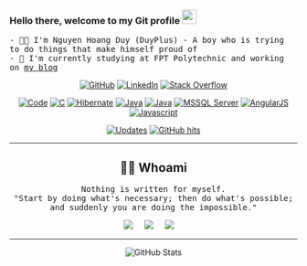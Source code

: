 ### Hello there, welcome to my Git profile <img src="https://media.giphy.com/media/hvRJCLFzcasrR4ia7z/giphy.gif" width="25px"></a>
<samp>- 👨‍💻 I'm Nguyen Hoang Duy (DuyPlus) - A boy who is trying to do things that make himself proud of</samp><br/>
<samp>- 🌱 I'm currently studying at FPT Polytechnic and working on [my blog](https://www.hoangduy.my.id)</samp>

<p align="center">
    <a href="https://github.com/duyplus" target="_blank"><img alt="GitHub" src="https://img.shields.io/badge/-@duyplus-181717?style=flat-square&style=for-the-badge&logo=GitHub&logoColor=white"></a>
    <a href="https://www.linkedin.com/in/duyplusdz" target="_blank"><img alt="LinkedIn" src="https://img.shields.io/badge/-LinkedIn-0077B5?style=flat-square&style=for-the-badge&logo=Linkedin&logoColor=white"></a>
    <a href="https://stackoverflow.com/users/15069798/duyplus?tab=profile" target="_blank"><img alt="Stack Overflow" src="https://img.shields.io/badge/-Stack%20Overflow-FE7A16?style=flat-square&style=for-the-badge&logo=Stack-Overflow&logoColor=white"></a>
</p>

<p align="center">
    <a href="https://github.com/duyplus?tab=repositories" target="_blank"><img alt="Code" src="https://img.shields.io/badge/-Code-000000?style=flat-square&style=for-the-badge&logo=Plex&logoColor=white"></a>
    <a href="https://github.com/duyplus?tab=repositories&language=c" target="_blank"><img alt="C" src="https://img.shields.io/badge/-C-00599C?style=flat-square&style=for-the-badge&logo=C&logoColor=white"></a>
    <a href="https://github.com/duyplus?tab=repositories&language=hibernate" target="_blank"><img alt="Hibernate" src="https://img.shields.io/badge/-Hibernate-7d907f?style=flat-square&style=for-the-badge&logo=C%2B%2B&logoColor=white"></a>
    <a href="https://github.com/duyplus?tab=repositories&language=java" target="_blank"><img alt="Java" src="https://img.shields.io/badge/Java-5f5e70?style=flat-square&style=for-the-badge&logo=eclipseide&logoColor=white"></a>
    <a href="https://github.com/duyplus?tab=repositories&language=springboot" target="_blank"><img alt="Java" src="https://img.shields.io/badge/SpringBoot-orange?style=flat-square&style=for-the-badge&logo=springboot&logoColor=white"></a>
    <a href="https://github.com/duyplus?tab=repositories&language=TSQL" target="_blank"><img alt="MSSQL Server" src="https://img.shields.io/badge/-MSSQL Server-276DC3?style=flat-square&style=for-the-badge&logo=microsoftsqlserver&logoColor=white"></a>
    <a href="https://github.com/duyplus?tab=repositories&language=angularjs" target="_blank"><img alt="AngularJS" src="https://img.shields.io/badge/-AngularJS-5e5e5e?style=flat-square&style=for-the-badge&logo=angularjs&logoColor=white"></a>
    <a href="https://github.com/duyplus?tab=repositories&language=javascript" target="_blank"><img alt="Javascript" src="https://img.shields.io/badge/-Javascript-008080?style=flat-square&style=for-the-badge&logo=javascript&logoColor=white"></a>
</p>

<p align="center">
    <a href="https://github.com/duyplus?tab=followers" target="_blank"><img alt="Updates" src="https://img.shields.io/badge/--000000?style=flat-square&style=for-the-badge&logo=RSS&logoColor=white"></a>
    <a href="https://github.com/duyplus/duyplus" target="_blank"><img alt="GitHub hits" src="https://img.shields.io/github/last-commit/duyplus/duyplus?label=Profile%20updated&style=flat-square&style=for-the-badge"></a>
</p>
<hr>
<h2 align="center"> 👨‍💻 Whoami</h2>
<p align="center">
  <samp>Nothing is written for myself.<br>"Start by doing what's necessary; then do what's possible; and suddenly you are doing the impossible."
  </samp>
</p>
<p align="center">
  <a href="https://www.facebook.com/duyplusz" target="_blank"><img src="https://img.shields.io/badge/facebook-%230077B5.svg?&style=for-the-badge&logo=facebook&logoColor=white" /></a>&nbsp;&nbsp;&nbsp;&nbsp;
  <a href="https://twitter.com/duyplusdz" target="_blank"><img src="https://img.shields.io/badge/twitter-%231DA1F2.svg?&style=for-the-badge&logo=twitter&logoColor=white" /></a>&nbsp;&nbsp;&nbsp;&nbsp;
  <a href="mailto:duyplusdz@gmail.com?subject=Hello%20Duy,%20From%20Github"><img src="https://img.shields.io/badge/gmail-%23D14836.svg?&style=for-the-badge&logo=gmail&logoColor=white" /></a>&nbsp;&nbsp;&nbsp;&nbsp;
</p>

<hr>
<p align="center">
    <img alt="GitHub Stats" src="https://github-readme-stats.vercel.app/api?username=duyplus&show_icons=true&count_private=true&theme=tokyonight" />
</p>
